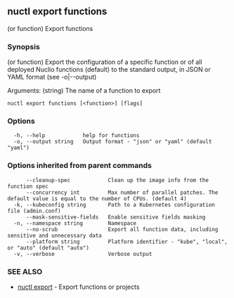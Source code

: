 ## nuctl export functions

(or function) Export functions

### Synopsis

(or function) Export the configuration of a specific function or of all deployed Nuclio functions (default)
to the standard output, in JSON or YAML format (see -o|--output)

Arguments:
  <function> (string) The name of a function to export

```
nuctl export functions [<function>] [flags]
```

### Options

```
  -h, --help            help for functions
  -o, --output string   Output format - "json" or "yaml" (default "yaml")
```

### Options inherited from parent commands

```
      --cleanup-spec            Clean up the image info from the function spec
      --concurrency int         Max number of parallel patches. The default value is equal to the number of CPUs. (default 4)
  -k, --kubeconfig string       Path to a Kubernetes configuration file (admin.conf)
      --mask-sensitive-fields   Enable sensitive fields masking
  -n, --namespace string        Namespace
      --no-scrub                Export all function data, including sensitive and unnecessary data
      --platform string         Platform identifier - "kube", "local", or "auto" (default "auto")
  -v, --verbose                 Verbose output
```

### SEE ALSO

* [nuctl export](nuctl_export.md)	 - Export functions or projects


